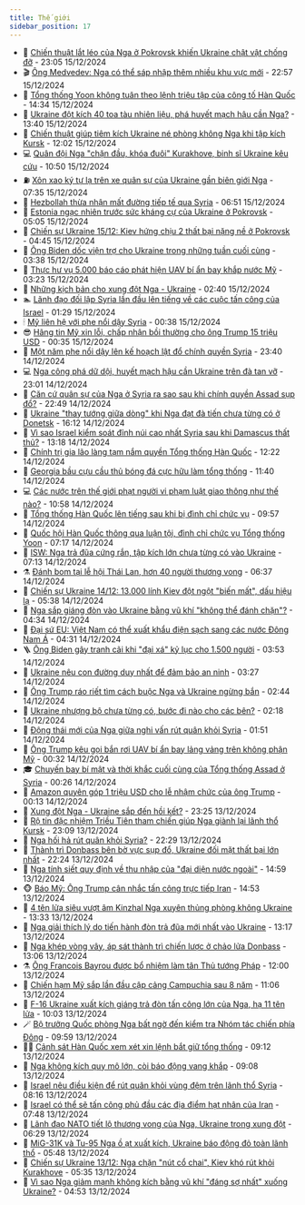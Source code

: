 ```yaml
---
title: Thế giới
sidebar_position: 17
---
```


<!-- dantri-the-gioi:START -->
- 🌋 [Chiến thuật lắt léo của Nga ở Pokrovsk khiến Ukraine chật vật chống đỡ](https://dantri.com.vn/the-gioi/chien-thuat-lat-leo-cua-nga-o-pokrovsk-khien-ukraine-chat-vat-chong-do-20241215221733421.htm) - 23:05 15/12/2024
- 🎬 [Ông Medvedev: Nga có thể sáp nhập thêm nhiều khu vực mới](https://dantri.com.vn/the-gioi/ong-medvedev-nga-co-the-sap-nhap-them-nhieu-khu-vuc-moi-20241216054627860.htm) - 22:57 15/12/2024
- 🧰 [Tổng thống Yoon không tuân theo lệnh triệu tập của công tố Hàn Quốc](https://dantri.com.vn/the-gioi/tong-thong-yoon-khong-tuan-theo-lenh-trieu-tap-cua-cong-to-han-quoc-20241215212911220.htm) - 14:34 15/12/2024
- 🌋 [Ukraine đột kích 40 toa tàu nhiên liệu, phá huyết mạch hậu cần Nga?](https://dantri.com.vn/the-gioi/ukraine-dot-kich-40-toa-tau-nhien-lieu-pha-huyet-mach-hau-can-nga-20241215202531789.htm) - 13:40 15/12/2024
- 🗽 [Chiến thuật giúp tiêm kích Ukraine né phòng không Nga khi tập kích Kursk](https://dantri.com.vn/the-gioi/chien-thuat-giup-tiem-kich-ukraine-ne-phong-khong-nga-khi-tap-kich-kursk-20241215190046766.htm) - 12:02 15/12/2024
- 💻 [Quân đội Nga &quot;chặn đầu, khóa đuôi&quot; Kurakhove, binh sĩ Ukraine kêu cứu](https://dantri.com.vn/the-gioi/quan-doi-nga-chan-dau-khoa-duoi-kurakhove-binh-si-ukraine-keu-cuu-20241215175307782.htm) - 10:50 15/12/2024
- ⛽️ [Xôn xao ký tự lạ trên xe quân sự của Ukraine gần biên giới Nga](https://dantri.com.vn/the-gioi/xon-xao-ky-tu-la-tren-xe-quan-su-cua-ukraine-gan-bien-gioi-nga-20241215143108646.htm) - 07:35 15/12/2024
- 🤩 [Hezbollah thừa nhận mất đường tiếp tế qua Syria](https://dantri.com.vn/the-gioi/hezbollah-thua-nhan-mat-duong-tiep-te-qua-syria-20241215134456834.htm) - 06:51 15/12/2024
- 🧐 [Estonia ngạc nhiên trước sức kháng cự của Ukraine ở Pokrovsk](https://dantri.com.vn/the-gioi/estonia-ngac-nhien-truoc-suc-khang-cu-cua-ukraine-o-pokrovsk-20241215120315096.htm) - 05:05 15/12/2024
- 🎊 [Chiến sự Ukraine 15/12: Kiev hứng chịu 2 thất bại nặng nề ở Pokrovsk](https://dantri.com.vn/the-gioi/chien-su-ukraine-1512-kiev-hung-chiu-2-that-bai-nang-ne-o-pokrovsk-20241215114627132.htm) - 04:45 15/12/2024
- 📝 [Ông Biden dốc viện trợ cho Ukraine trong những tuần cuối cùng](https://dantri.com.vn/the-gioi/ong-biden-doc-vien-tro-cho-ukraine-trong-nhung-tuan-cuoi-cung-20241215101831611.htm) - 03:38 15/12/2024
- 🤡 [Thực hư vụ 5.000 báo cáo phát hiện UAV bí ẩn bay khắp nước Mỹ](https://dantri.com.vn/the-gioi/thuc-hu-vu-5000-bao-cao-phat-hien-uav-bi-an-bay-khap-nuoc-my-20241215101601634.htm) - 03:23 15/12/2024
- 🥷 [Những kịch bản cho xung đột Nga - Ukraine](https://dantri.com.vn/the-gioi/nhung-kich-ban-cho-xung-dot-nga-ukraine-20241215090417218.htm) - 02:40 15/12/2024
- 🏊 [Lãnh đạo đối lập Syria lần đầu lên tiếng về các cuộc tấn công của Israel](https://dantri.com.vn/the-gioi/lanh-dao-doi-lap-syria-lan-dau-len-tieng-ve-cac-cuoc-tan-cong-cua-israel-20241215081345825.htm) - 01:29 15/12/2024
- 🕯 [Mỹ liên hệ với phe nổi dậy Syria](https://dantri.com.vn/the-gioi/my-lien-he-voi-phe-noi-day-syria-20241215072158411.htm) - 00:38 15/12/2024
- 😎 [Hãng tin Mỹ xin lỗi, chấp nhận bồi thường cho ông Trump 15 triệu USD](https://dantri.com.vn/the-gioi/hang-tin-my-xin-loi-chap-nhan-boi-thuong-cho-ong-trump-15-trieu-usd-20241215073322576.htm) - 00:35 15/12/2024
- 🌈 [Một năm phe nổi dậy lên kế hoạch lật đổ chính quyền Syria](https://dantri.com.vn/the-gioi/mot-nam-phe-noi-day-len-ke-hoach-lat-do-chinh-quyen-syria-20241215062929167.htm) - 23:40 14/12/2024
- 💻 [Nga công phá dữ dội, huyết mạch hậu cần Ukraine trên đà tan vỡ](https://dantri.com.vn/the-gioi/nga-cong-pha-du-doi-huyet-mach-hau-can-ukraine-tren-da-tan-vo-20241214082409703.htm) - 23:01 14/12/2024
- 🤖 [Căn cứ quân sự của Nga ở Syria ra sao sau khi chính quyền Assad sụp đổ?](https://dantri.com.vn/the-gioi/can-cu-quan-su-cua-nga-o-syria-ra-sao-sau-khi-chinh-quyen-assad-sup-do-20241214233642337.htm) - 22:49 14/12/2024
- 🦏 [Ukraine &quot;thay tướng giữa dòng&quot; khi Nga đạt đà tiến chưa từng có ở Donetsk](https://dantri.com.vn/the-gioi/ukraine-thay-tuong-giua-dong-khi-nga-dat-da-tien-chua-tung-co-o-donetsk-20241214230558925.htm) - 16:12 14/12/2024
- 🌁 [Vì sao Israel kiểm soát đỉnh núi cao nhất Syria sau khi Damascus thất thủ?](https://dantri.com.vn/the-gioi/vi-sao-israel-kiem-soat-dinh-nui-cao-nhat-syria-sau-khi-damascus-that-thu-20241214194524904.htm) - 13:18 14/12/2024
- 🐘 [Chính trị gia lão làng tạm nắm quyền Tổng thống Hàn Quốc](https://dantri.com.vn/the-gioi/chinh-tri-gia-lao-lang-tam-nam-quyen-tong-thong-han-quoc-20241214191712617.htm) - 12:22 14/12/2024
- 🥷 [Georgia bầu cựu cầu thủ bóng đá cực hữu làm tổng thống](https://dantri.com.vn/the-gioi/georgia-bau-cuu-cau-thu-bong-da-cuc-huu-lam-tong-thong-20241214184309625.htm) - 11:40 14/12/2024
- 💻 [Các nước trên thế giới phạt người vi phạm luật giao thông như thế nào?](https://dantri.com.vn/the-gioi/cac-nuoc-tren-the-gioi-phat-nguoi-vi-pham-luat-giao-thong-nhu-the-nao-20241214174333059.htm) - 10:58 14/12/2024
- 🎡 [Tổng thống Hàn Quốc lên tiếng sau khi bị đình chỉ chức vụ](https://dantri.com.vn/the-gioi/tong-thong-han-quoc-len-tieng-sau-khi-bi-dinh-chi-chuc-vu-20241214165717717.htm) - 09:57 14/12/2024
- 🧰 [Quốc hội Hàn Quốc thông qua luận tội, đình chỉ chức vụ Tổng thống Yoon](https://dantri.com.vn/the-gioi/quoc-hoi-han-quoc-thong-qua-luan-toi-dinh-chi-chuc-vu-tong-thong-yoon-20241214140337945.htm) - 07:17 14/12/2024
- 🥸 [ISW: Nga trả đũa cứng rắn, tập kích lớn chưa từng có vào Ukraine](https://dantri.com.vn/the-gioi/isw-nga-tra-dua-cung-ran-tap-kich-lon-chua-tung-co-vao-ukraine-20241214141600526.htm) - 07:13 14/12/2024
- ⚗️ [Đánh bom tại lễ hội Thái Lan, hơn 40 người thương vong](https://dantri.com.vn/the-gioi/danh-bom-tai-le-hoi-thai-lan-hon-40-nguoi-thuong-vong-20241214133752179.htm) - 06:37 14/12/2024
- 🌮 [Chiến sự Ukraine 14/12: 13.000 lính Kiev đột ngột &quot;biến mất&quot;, dấu hiệu lạ](https://dantri.com.vn/the-gioi/chien-su-ukraine-1412-13000-linh-kiev-dot-ngot-bien-mat-dau-hieu-la-20241214123810733.htm) - 05:38 14/12/2024
- 🎃 [Nga sắp giáng đòn vào Ukraine bằng vũ khí &quot;không thể đánh chặn&quot;?](https://dantri.com.vn/the-gioi/nga-sap-giang-don-vao-ukraine-bang-vu-khi-khong-the-danh-chan-20241214093056545.htm) - 04:34 14/12/2024
- 💫 [Đại sứ EU: Việt Nam có thể xuất khẩu điện sạch sang các nước Đông Nam Á](https://dantri.com.vn/the-gioi/dai-su-eu-viet-nam-co-the-xuat-khau-dien-sach-sang-cac-nuoc-dong-nam-a-20241214110229917.htm) - 04:31 14/12/2024
- 🪜 [Ông Biden gây tranh cãi khi &quot;đại xá&quot; kỷ lục cho 1.500 người](https://dantri.com.vn/the-gioi/ong-biden-gay-tranh-cai-khi-dai-xa-ky-luc-cho-1500-nguoi-20241214104551491.htm) - 03:53 14/12/2024
- 🌋 [Ukraine nêu con đường duy nhất để đảm bảo an ninh](https://dantri.com.vn/the-gioi/ukraine-neu-con-duong-duy-nhat-de-dam-bao-an-ninh-20241214101738509.htm) - 03:27 14/12/2024
- 🦏 [Ông Trump ráo riết tìm cách buộc Nga và Ukraine ngừng bắn](https://dantri.com.vn/the-gioi/ong-trump-rao-riet-tim-cach-buoc-nga-va-ukraine-ngung-ban-20241214093456209.htm) - 02:44 14/12/2024
- 👀 [Ukraine nhượng bộ chưa từng có, bước đi nào cho các bên?](https://dantri.com.vn/the-gioi/ukraine-nhuong-bo-chua-tung-co-buoc-di-nao-cho-cac-ben-20241208220925047.htm) - 02:18 14/12/2024
- 🧰 [Động thái mới của Nga giữa nghi vấn rút quân khỏi Syria](https://dantri.com.vn/the-gioi/dong-thai-moi-cua-nga-giua-nghi-van-rut-quan-khoi-syria-20241214084825585.htm) - 01:51 14/12/2024
- 🚀 [Ông Trump kêu gọi bắn rơi UAV bí ẩn bay lảng vảng trên không phận Mỹ](https://dantri.com.vn/the-gioi/ong-trump-keu-goi-ban-roi-uav-bi-an-bay-lang-vang-tren-khong-phan-my-20241214073218224.htm) - 00:32 14/12/2024
- 🎓 [Chuyến bay bí mật và thời khắc cuối cùng của Tổng thống Assad ở Syria](https://dantri.com.vn/the-gioi/chuyen-bay-bi-mat-va-thoi-khac-cuoi-cung-cua-tong-thong-assad-o-syria-20241214071729233.htm) - 00:26 14/12/2024
- 🥸 [Amazon quyên góp 1 triệu USD cho lễ nhậm chức của ông Trump](https://dantri.com.vn/the-gioi/amazon-quyen-gop-1-trieu-usd-cho-le-nham-chuc-cua-ong-trump-20241214071311686.htm) - 00:13 14/12/2024
- 🦅 [Xung đột Nga - Ukraine sắp đến hồi kết?](https://dantri.com.vn/the-gioi/xung-dot-nga-ukraine-sap-den-hoi-ket-20241214060308621.htm) - 23:25 13/12/2024
- 🤭 [Rộ tin đặc nhiệm Triều Tiên tham chiến giúp Nga giành lại lãnh thổ Kursk](https://dantri.com.vn/the-gioi/ro-tin-dac-nhiem-trieu-tien-tham-chien-giup-nga-gianh-lai-lanh-tho-kursk-20241214060401719.htm) - 23:09 13/12/2024
- 🤖 [Nga hối hả rút quân khỏi Syria?](https://dantri.com.vn/the-gioi/nga-hoi-ha-rut-quan-khoi-syria-20241214052746665.htm) - 22:29 13/12/2024
- 🐲 [Thành trì Donbass bên bờ vực sụp đổ, Ukraine đối mặt thất bại lớn nhất](https://dantri.com.vn/the-gioi/thanh-tri-donbass-ben-bo-vuc-sup-do-ukraine-doi-mat-that-bai-lon-nhat-20241213202444155.htm) - 22:24 13/12/2024
- 🫣 [Nga tính siết quy định về thu nhập của &quot;đại diện nước ngoài&quot;](https://dantri.com.vn/the-gioi/nga-tinh-siet-quy-dinh-ve-thu-nhap-cua-dai-dien-nuoc-ngoai-20241213145939054.htm) - 14:59 13/12/2024
- 🐵 [Báo Mỹ: Ông Trump cân nhắc tấn công trực tiếp Iran](https://dantri.com.vn/the-gioi/bao-my-ong-trump-can-nhac-tan-cong-truc-tiep-iran-20241213214509183.htm) - 14:53 13/12/2024
- 🫶 [4 tên lửa siêu vượt âm Kinzhal Nga xuyên thủng phòng không Ukraine](https://dantri.com.vn/the-gioi/4-ten-lua-sieu-vuot-am-kinzhal-nga-xuyen-thung-phong-khong-ukraine-20241213201542338.htm) - 13:33 13/12/2024
- 💃 [Nga giải thích lý do tiến hành đòn trả đũa mới nhất vào Ukraine](https://dantri.com.vn/the-gioi/nga-giai-thich-ly-do-tien-hanh-don-tra-dua-moi-nhat-vao-ukraine-20241213200657201.htm) - 13:17 13/12/2024
- 💫 [Nga khép vòng vây, áp sát thành trì chiến lược ở chảo lửa Donbass](https://dantri.com.vn/the-gioi/nga-khep-vong-vay-ap-sat-thanh-tri-chien-luoc-o-chao-lua-donbass-20241213165807883.htm) - 13:06 13/12/2024
- ⚗️ [Ông Francois Bayrou được bổ nhiệm làm tân Thủ tướng Pháp](https://dantri.com.vn/the-gioi/ong-francois-bayrou-duoc-bo-nhiem-lam-tan-thu-tuong-phap-20241213190351868.htm) - 12:00 13/12/2024
- 🥷 [Chiến hạm Mỹ sắp lần đầu cập cảng Campuchia sau 8 năm](https://dantri.com.vn/the-gioi/chien-ham-my-sap-lan-dau-cap-cang-campuchia-sau-8-nam-20241213173305354.htm) - 11:06 13/12/2024
- 🥸 [F-16 Ukraine xuất kích giáng trả đòn tấn công lớn của Nga, hạ 11 tên lửa](https://dantri.com.vn/the-gioi/f-16-ukraine-xuat-kich-giang-tra-don-tan-cong-lon-cua-nga-ha-11-ten-lua-20241213170529896.htm) - 10:03 13/12/2024
- 🪄 [Bộ trưởng Quốc phòng Nga bất ngờ đến kiểm tra Nhóm tác chiến phía Đông](https://dantri.com.vn/the-gioi/bo-truong-quoc-phong-nga-bat-ngo-den-kiem-tra-nhom-tac-chien-phia-dong-20241213160826995.htm) - 09:59 13/12/2024
- 🧑‍💻 [Cảnh sát Hàn Quốc xem xét xin lệnh bắt giữ tổng thống](https://dantri.com.vn/the-gioi/canh-sat-han-quoc-xem-xet-xin-lenh-bat-giu-tong-thong-20241213152009178.htm) - 09:12 13/12/2024
- 🤭 [Nga không kích quy mô lớn, còi báo động vang khắp](https://dantri.com.vn/the-gioi/nga-khong-kich-quy-mo-lon-coi-bao-dong-vang-khap-20241213152508683.htm) - 09:08 13/12/2024
- 🗽 [Israel nêu điều kiện để rút quân khỏi vùng đệm trên lãnh thổ Syria](https://dantri.com.vn/the-gioi/israel-neu-dieu-kien-de-rut-quan-khoi-vung-dem-tren-lanh-tho-syria-20241213145905727.htm) - 08:16 13/12/2024
- 🤖 [Israel có thể sẽ tấn công phủ đầu các địa điểm hạt nhân của Iran](https://dantri.com.vn/the-gioi/israel-co-the-se-tan-cong-phu-dau-cac-dia-diem-hat-nhan-cua-iran-20241213142649163.htm) - 07:48 13/12/2024
- 🌈 [Lãnh đạo NATO tiết lộ thương vong của Nga, Ukraine trong xung đột](https://dantri.com.vn/the-gioi/lanh-dao-nato-tiet-lo-thuong-vong-cua-nga-ukraine-trong-xung-dot-20241213115014969.htm) - 06:29 13/12/2024
- 🤩 [MiG-31K và Tu-95 Nga ồ ạt xuất kích, Ukraine báo động đỏ toàn lãnh thổ](https://dantri.com.vn/the-gioi/mig-31k-va-tu-95-nga-o-at-xuat-kich-ukraine-bao-dong-do-toan-lanh-tho-20241213125107589.htm) - 05:48 13/12/2024
- 🤗 [Chiến sự Ukraine 13/12: Nga chặn &quot;nút cổ chai&quot;, Kiev khó rút khỏi Kurakhove](https://dantri.com.vn/the-gioi/chien-su-ukraine-1312-nga-chan-nut-co-chai-kiev-kho-rut-khoi-kurakhove-20241213094556241.htm) - 05:35 13/12/2024
- 🙉 [Vì sao Nga giảm mạnh không kích bằng vũ khí &quot;đáng sợ nhất&quot; xuống Ukraine?](https://dantri.com.vn/the-gioi/vi-sao-nga-giam-manh-khong-kich-bang-vu-khi-dang-so-nhat-xuong-ukraine-20241213112247903.htm) - 04:53 13/12/2024<!-- dantri-the-gioi:END -->
